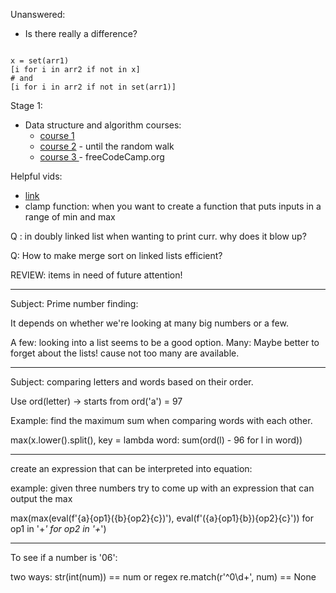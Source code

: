 Unanswered:

* Is there really a difference?

```

x = set(arr1)
[i for i in arr2 if not in x]
# and 
[i for i in arr2 if not in set(arr1)]

```

Stage 1: 

 * Data structure and algorithm 
    courses: 
    * [course 1](https://ocw.mit.edu/courses/6-0001-introduction-to-computer-science-and-programming-in-python-fall-2016/)
    * [course 2](https://ocw.mit.edu/courses/6-0002-introduction-to-computational-thinking-and-data-science-fall-2016/video_galleries/lecture-videos/) - until the random walk
    * [course 3  ](https://www.youtube.com/watch?v=8hly31xKli0)- freeCodeCamp.org

Helpful vids: 
* [link](https://www.youtube.com/c/eniolaa)
* clamp function: when you want to create a function that puts inputs in a range of min and max


Q : in doubly linked list when wanting to print curr. why does it blow up?

Q: How to make merge sort on linked lists efficient?

REVIEW: items in need of future attention!

--------------------------------
Subject: Prime number finding: 

It depends on whether we're looking at many big numbers or a few.

A few: looking into a list seems to be a good option.
Many: Maybe better to forget about the lists! cause not too many are available.

--------------------------------

Subject: comparing letters and words based on their order.

Use ord(letter) -> starts from ord('a') = 97

Example: find the maximum sum when comparing words with each other.

max(x.lower().split(), key = lambda word: sum(ord(l) - 96 for l in word))

--------------------------------

create an expression that can be interpreted into equation:

example: given three numbers try to come up with an expression that can output the max

max(max(eval(f'{a}{op1}({b}{op2}{c})'), eval(f'({a}{op1}{b}){op2}{c}')) for op1 in '+*' for op2 in '+*')



--------------------------------

To see if a number is '06':

two ways: str(int(num)) == num
or regex re.match(r'^0\d+', num) == None

